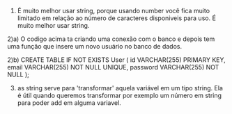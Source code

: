 1) É muito melhor usar string, porque usando number você fica muito limitado em relação ao número de caracteres disponiveis para uso. É muito melhor usar string.

2)a) O codigo acima ta criando uma conexão com o banco e depois tem uma função que insere um novo usuário no banco de dados.

2)b) CREATE TABLE IF NOT EXISTS User (
    id VARCHAR(255) PRIMARY KEY,
    email VARCHAR(255) NOT NULL UNIQUE,
    password VARCHAR(255) NOT NULL
);

3) as string serve para 'transformar' aquela variável em um tipo string. Ela é útil quando queremos transformar por exemplo um número em string para poder add em alguma variavel.
